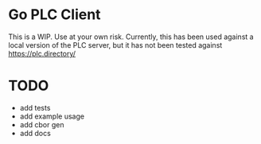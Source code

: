 # Go PLC Client

This is a WIP. Use at your own risk. Currently, this has been used against a local version of the PLC server, but it has not been tested against https://plc.directory/

# TODO

* add tests
* add example usage
* add cbor gen
* add docs
